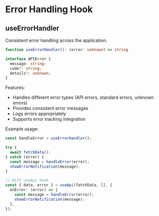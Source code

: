 # Error Handling Hook

## useErrorHandler
Consistent error handling across the application.

```typescript
function useErrorHandler(): (error: unknown) => string

interface APIError {
  message: string;
  code?: string;
  details?: unknown;
}
```

Features:
- Handles different error types (API errors, standard errors, unknown errors)
- Provides consistent error messages
- Logs errors appropriately
- Supports error tracking integration

Example usage:
```typescript
const handleError = useErrorHandler();

try {
  await fetchData();
} catch (error) {
  const message = handleError(error);
  showErrorNotification(message);
}

// With useApi hook
const { data, error } = useApi(fetchData, [], {
  onError: (error) => {
    const message = handleError(error);
    showErrorNotification(message);
  },
});
```
